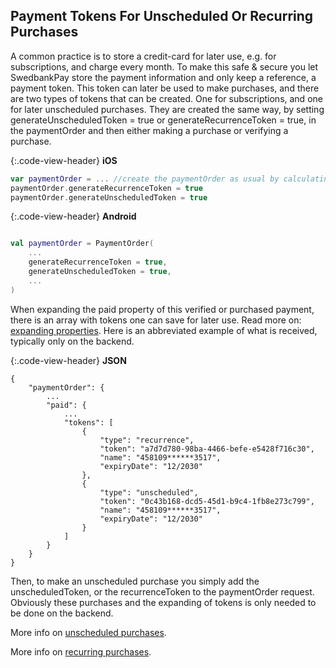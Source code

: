 ## Payment Tokens For Unscheduled Or Recurring Purchases

A common practice is to store a credit-card for later use, e.g. for
subscriptions, and charge every month. To make this safe & secure you let
SwedbankPay store the payment information and only keep a reference, a payment
token. This token can later be used to make purchases, and there are two types
of tokens that can be created. One for subscriptions, and one for later
unscheduled purchases. They are created the same way, by setting
generateUnscheduledToken = true or generateRecurrenceToken = true, in the
paymentOrder and then either making a purchase or verifying a purchase.

{:.code-view-header}
**iOS**

```swift
var paymentOrder = ... //create the paymentOrder as usual by calculating price, etc
paymentOrder.generateRecurrenceToken = true
paymentOrder.generateUnscheduledToken = true
```

{:.code-view-header}
**Android**

```kotlin

val paymentOrder = PaymentOrder(
    ...
    generateRecurrenceToken = true,
    generateUnscheduledToken = true,
    ...
)
```

When expanding the paid property of this verified or purchased payment, there is
an array with tokens one can save for later use. Read more on: [expanding
properties][expanding_properties]. Here is an abbreviated example of what is
received, typically only on the backend.

{:.code-view-header}
**JSON**

```http
{
    "paymentOrder": {
        ...
        "paid": {
            ...
            "tokens": [
                {
                    "type": "recurrence",
                    "token": "a7d7d780-98ba-4466-befe-e5428f716c30",
                    "name": "458109******3517",
                    "expiryDate": "12/2030"
                },
                {
                    "type": "unscheduled",
                    "token": "0c43b168-dcd5-45d1-b9c4-1fb8e273c799",
                    "name": "458109******3517",
                    "expiryDate": "12/2030"
                }
            ]
        }
    }
}
```

Then, to make an unscheduled purchase you simply add the unscheduledToken, or
the recurrenceToken to the paymentOrder request. Obviously these purchases and
the expanding of tokens is only needed to be done on the backend.

More info on [unscheduled purchases][unscheduled].

More info on [recurring purchases][recur].

[expanding_properties]: https://developer.swedbankpay.com/introduction#expansion
[unscheduled]: https://developer.swedbankpay.com/pay/payments-only/features/optional/unscheduled
[recur]: https://developer.swedbankpay.com/pay/payments-only/features/optional/recur
